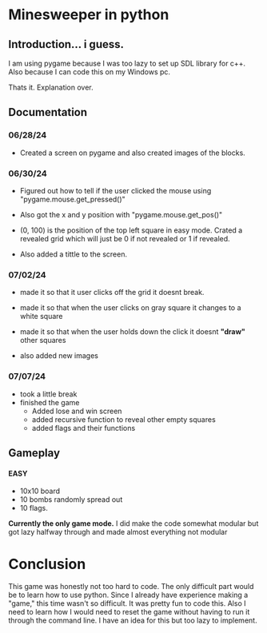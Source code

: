 # Minesweeper in python

## Introduction... i guess.
I am using pygame because I was too lazy to set up SDL library for c++.
Also because I can code this on my Windows pc.

Thats it. Explanation over.

## Documentation

### 06/28/24
* Created a screen on pygame and also created images of the blocks.

### 06/30/24
* Figured out how to tell if the user clicked the mouse using "pygame.mouse.get_pressed()"

* Also got the x and y position with "pygame.mouse.get_pos()"

* (0, 100) is the position of the top left square in easy mode.
Crated a revealed grid which will just be 0 if not revealed or 1 if revealed.

* Also added a tittle to the screen.

### 07/02/24

* made it so that it user clicks off the grid it doesnt break.

* made it so that when the user clicks on gray square it changes to a white square

* made it so that when the user holds down the click it doesnt **"draw"** other squares

* also added new images

### 07/07/24

* took a little break
* finished the game
    - Added lose and win screen
    - added recursive function to reveal other empty squares
    - added flags and their functions




## Gameplay

#### EASY
* 10x10 board
* 10 bombs randomly spread out
* 10 flags.

**Currently the only game mode.**
I did make the code somewhat modular but got lazy halfway through and made almost everything not modular


# Conclusion

This game was honestly not too hard to code. 
The only difficult part would be to learn how to use python. 
Since I already have experience making a "game," this time wasn't so difficult. 
It was pretty fun to code this.
Also I need to learn how I would need to reset the game without having to run it through the command line. 
I have an idea for this but too lazy to implement.
